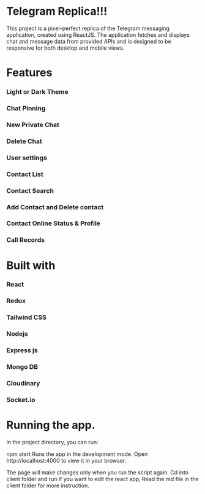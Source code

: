 # Telegram Replica!!!

This project is a pixel-perfect replica of the Telegram messaging application, created using ReactJS. The application fetches and displays chat and message data from provided APIs and is designed to be responsive for both desktop and mobile views.

# Features

  ### Light or Dark Theme
  ### Chat Pinning
  ### New Private Chat
  ### Delete Chat
  ### User settings
  ### Contact List
  ### Contact Search
  ### Add Contact and Delete contact
  ### Contact Online Status & Profile
  ### Call Records
  
# Built with

### React  
### Redux
### Tailwind CSS
### Nodejs  
### Express js
### Mongo DB 
### Cloudinary
### Socket.io

# Running the app.

In the project directory, you can run:

npm start
Runs the app in the development mode.
Open http://localhost:4000 to view it in your browser.

The page will make changes only when you run the script again.
Cd into client folder and run if you want to edit the react app, Read the md file in the client folder for more instruction.
